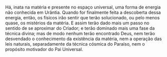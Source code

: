 ﻿Há, inata na matéria e presente no espaço universal, uma forma de energia não conhecida em Urântia. Quando for finalmente feita a descoberta dessa energia, então, os físicos irão sentir que terão solucionado, ou pelo menos quase, os mistérios da matéria. E assim terão dado mais um passo no sentido de se aproximar do Criador; e terão dominado mais uma fase da técnica divina; mas de modo nenhum terão encontrado Deus, nem terão desvendado o conhecimento da existência da matéria, nem a operação das leis naturais, separadamente da técnica cósmica do Paraíso, nem o propósito motivador do Pai Universal.
